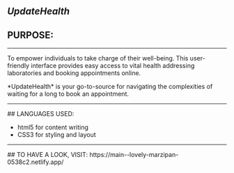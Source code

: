 ## *UpdateHealth*
## PURPOSE:
<hr/>
<p>To empower individuals to take charge of their well-being. This user-friendly interface provides easy access to vital health addressing laboratories and booking appointments online. </p>
<p>*UpdateHealth* is your go-to-source for navigating the complexities of waiting for a long to book an appointment.</p>
<hr/>
## LANGUAGES USED:
<ul>
  <li>html5 for content writing</li>
  <li>CSS3 for styling and layout</li>
</ul>
<hr/>
## TO HAVE A LOOK, VISIT:
https://main--lovely-marzipan-0538c2.netlify.app/
